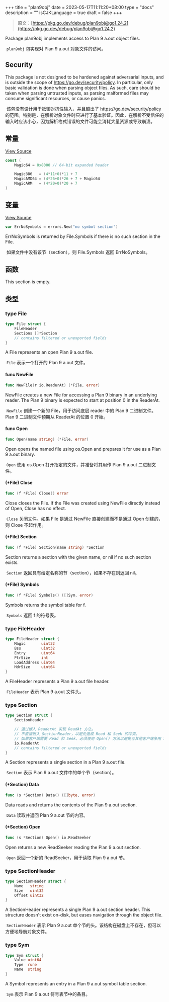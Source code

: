 +++
title = "plan9obj"
date = 2023-05-17T11:11:20+08:00
type = "docs"
description = ""
isCJKLanguage = true
draft = false
+++
> 原文：[https://pkg.go.dev/debug/plan9obj@go1.24.2](https://pkg.go.dev/debug/plan9obj@go1.24.2)

Package plan9obj implements access to Plan 9 a.out object files.

​	`plan9obj` 包实现对 Plan 9 a.out 对象文件的访问。

## Security 

This package is not designed to be hardened against adversarial inputs, and is outside the scope of https://go.dev/security/policy. In particular, only basic validation is done when parsing object files. As such, care should be taken when parsing untrusted inputs, as parsing malformed files may consume significant resources, or cause panics.

​	该包没有设计用于抵御对抗性输入，并且超出了 https://go.dev/security/policy 的范围。特别是，在解析对象文件时只进行了基本验证。因此，在解析不受信任的输入时应该小心，因为解析格式错误的文件可能会消耗大量资源或导致崩溃。



## 常量 

[View Source](https://cs.opensource.google/go/go/+/go1.20.1:src/debug/plan9obj/plan9obj.go;l=30)

``` go 
const (
	Magic64 = 0x8000 // 64-bit expanded header

	Magic386   = (4*11+0)*11 + 7
	MagicAMD64 = (4*26+0)*26 + 7 + Magic64
	MagicARM   = (4*20+0)*20 + 7
)
```

## 变量

[View Source](https://cs.opensource.google/go/go/+/go1.20.1:src/debug/plan9obj/file.go;l=314)

``` go 
var ErrNoSymbols = errors.New("no symbol section")
```

ErrNoSymbols is returned by File.Symbols if there is no such section in the File.

​	如果文件中没有该节（section），则 File.Symbols 返回 ErrNoSymbols。

## 函数

This section is empty.

## 类型

### type File 

``` go 
type File struct {
	FileHeader
	Sections []*Section
	// contains filtered or unexported fields
}
```

A File represents an open Plan 9 a.out file.

​	`File` 表示一个打开的 Plan 9 a.out 文件。

#### func NewFile 

``` go 
func NewFile(r io.ReaderAt) (*File, error)
```

NewFile creates a new File for accessing a Plan 9 binary in an underlying reader. The Plan 9 binary is expected to start at position 0 in the ReaderAt.

​	`NewFile` 创建一个新的 File，用于访问底层 reader 中的 Plan 9 二进制文件。Plan 9 二进制文件预期从 ReaderAt 的位置 0 开始。

#### func Open 

``` go 
func Open(name string) (*File, error)
```

Open opens the named file using os.Open and prepares it for use as a Plan 9 a.out binary.

​	`Open` 使用 os.Open 打开指定的文件，并准备将其用作 Plan 9 a.out 二进制文件。

#### (*File) Close 

``` go 
func (f *File) Close() error
```

Close closes the File. If the File was created using NewFile directly instead of Open, Close has no effect.

​	`Close` 关闭文件。如果 File 是通过 NewFile 直接创建而不是通过 Open 创建的，则 Close 不起作用。

#### (*File) Section 

``` go 
func (f *File) Section(name string) *Section
```

Section returns a section with the given name, or nil if no such section exists.

​	`Section` 返回具有给定名称的节（section），如果不存在则返回 nil。

#### (*File) Symbols 

``` go 
func (f *File) Symbols() ([]Sym, error)
```

Symbols returns the symbol table for f.

​	`Symbols` 返回 f 的符号表。

### type FileHeader 

``` go 
type FileHeader struct {
	Magic       uint32
	Bss         uint32
	Entry       uint64
	PtrSize     int
	LoadAddress uint64
	HdrSize     uint64
}
```

A FileHeader represents a Plan 9 a.out file header.

​	`FileHeader` 表示 Plan 9 a.out 文件头。

### type Section 

``` go 
type Section struct {
	SectionHeader

    // 通过嵌入 ReaderAt 实现 ReadAt 方法。
    // 不直接嵌入 SectionReader，以避免造成 Read 和 Seek 的冲突。
    // 如果客户端需要 Read 和 Seek，必须使用 Open() 方法以避免与其他客户端争用 Seek 偏移量。	
	io.ReaderAt
	// contains filtered or unexported fields
}
```

A Section represents a single section in a Plan 9 a.out file.

​	`Section` 表示 Plan 9 a.out 文件中的单个节（section）。

#### (*Section) Data 

``` go 
func (s *Section) Data() ([]byte, error)
```

Data reads and returns the contents of the Plan 9 a.out section.

​	`Data` 读取并返回 Plan 9 a.out 节的内容。

#### (*Section) Open 

``` go 
func (s *Section) Open() io.ReadSeeker
```

Open returns a new ReadSeeker reading the Plan 9 a.out section.

​	`Open` 返回一个新的 ReadSeeker，用于读取 Plan 9 a.out 节。

### type SectionHeader 

``` go 
type SectionHeader struct {
	Name   string
	Size   uint32
	Offset uint32
}
```

A SectionHeader represents a single Plan 9 a.out section header. This structure doesn't exist on-disk, but eases navigation through the object file.

​	`SectionHeader` 表示 Plan 9 a.out 单个节的头。该结构在磁盘上不存在，但可以方便地导航对象文件。

### type Sym 

``` go 
type Sym struct {
	Value uint64
	Type  rune
	Name  string
}
```

A Symbol represents an entry in a Plan 9 a.out symbol table section.

​	`Sym` 表示 Plan 9 a.out 符号表节中的条目。